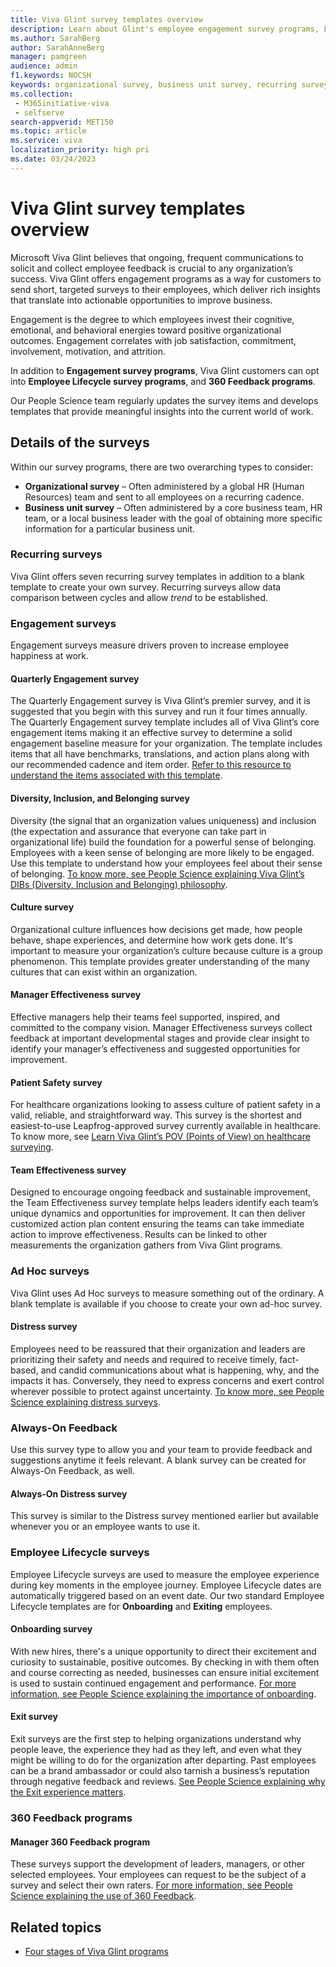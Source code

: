 ```yaml
---
title: Viva Glint survey templates overview
description: Learn about Glint's employee engagement survey programs, Lifecycle survey programs, and 360 Feedback programs to improve business.
ms.author: SarahBerg
author: SarahAnneBerg
manager: pamgreen
audience: admin
f1.keywords: NOCSH
keywords: organizational survey, business unit survey, recurring survey, engagement survey, quarterly engagement, diversity, inclusion and belonging survey, culture survey, manager effectiveness survey, patient safety survey, team effectiveness survey, ad hoc surveys, always on feedback, employee lifecycle, lifecycle surveys, exit survey, onboarding survey 360 feedback 
ms.collection: 
 - M365initiative-viva
 - selfserve
search-appverid: MET150
ms.topic: article
ms.service: viva
localization_priority: high pri
ms.date: 03/24/2023
---
```


# Viva Glint survey templates overview

Microsoft Viva Glint believes that ongoing, frequent communications to solicit and collect employee feedback is crucial to any organization’s success. Viva Glint offers engagement programs as a way for customers to send short, targeted surveys to their employees, which deliver rich insights that translate into actionable opportunities to improve business.

Engagement is the degree to which employees invest their cognitive, emotional, and behavioral energies toward positive organizational outcomes. Engagement correlates with job satisfaction, commitment, involvement, motivation, and attrition.

In addition to **Engagement survey programs**, Viva Glint customers can opt into **Employee Lifecycle survey programs**, and **360 Feedback programs**.

Our People Science team regularly updates the survey items and develops templates that provide meaningful insights into the current world of work.

## Details of the surveys

Within our survey programs, there are two overarching types to consider:

- **Organizational survey** – Often administered by a global HR (Human Resources) team and sent to all employees on a recurring cadence.
- **Business unit survey** – Often administered by a core business team, HR team, or a local business leader with the goal of obtaining more specific information for a particular business unit.

### Recurring surveys

Viva Glint offers seven recurring survey templates in addition to a blank template to create your own survey. Recurring surveys allow data comparison between cycles and allow *trend* to be established.

### Engagement surveys

Engagement surveys measure drivers proven to increase employee happiness at work.

#### Quarterly Engagement survey

The Quarterly Engagement survey is Viva Glint’s premier survey, and it is suggested that you begin with this survey and run it four times annually. The Quarterly Engagement survey template includes all of Viva Glint’s core engagement items making it an effective survey to determine a solid engagement baseline measure for your organization. The template includes items that all have benchmarks, translations, and action plans along with our recommended cadence and item order. [Refer to this resource to understand the items associated with this template](https://microsoft.sharepoint.com/:w:/r/teams/PSTeam/_layouts/15/Doc.aspx?sourcedoc=%7B9D9A33C8-0524-4B49-9375-359243C282DB%7D&file=New%20Quarterly%20Engagement%20Survey%20Template.docx&action=default&mobileredirect=true&share=IQHIM5qdJAVJS5N1NZJDwoLbAeatTv19PXOo_OXmMDCgm9A).

#### Diversity, Inclusion, and Belonging survey

Diversity (the signal that an organization values uniqueness) and inclusion (the expectation and assurance that everyone can take part in organizational life) build the foundation for a powerful sense of belonging. Employees with a keen sense of belonging are more likely to be engaged. Use this template to understand how your employees feel about their sense of belonging. [To know more, see People Science explaining Viva Glint’s DIBs (Diversity, Inclusion and Belonging) philosophy](https://community.glintinc.com/organizational-behavioral-science-56/diversity-inclusion-and-belonging-people-science-explained-1035).

#### Culture survey

Organizational culture influences how decisions get made, how people behave, shape experiences, and determine how work gets done. It's important to measure your organization’s culture because culture is a group phenomenon. This template provides greater understanding of the many cultures that can exist within an organization.  

#### Manager Effectiveness survey

Effective managers help their teams feel supported, inspired, and committed to the company vision. Manager Effectiveness surveys collect feedback at important developmental stages and provide clear insight to identify your manager’s effectiveness and suggested opportunities for improvement.

#### Patient Safety survey

For healthcare organizations looking to assess culture of patient safety in a valid, reliable, and straightforward way. This survey is the shortest and easiest-to-use Leapfrog-approved survey currently available in healthcare. To know more, see [Learn Viva Glint’s POV (Points of View) on healthcare surveying](https://community.glintinc.com/survey-science-55/healthcare-surveying-glint-pov-973).

#### Team Effectiveness survey

Designed to encourage ongoing feedback and sustainable improvement, the Team Effectiveness survey template helps leaders identify each team’s unique dynamics and opportunities for improvement. It can then deliver customized action plan content ensuring the teams can take immediate action to improve effectiveness. Results can be linked to other measurements the organization gathers from Viva Glint programs.

### Ad Hoc surveys

Viva Glint uses Ad Hoc surveys to measure something out of the ordinary. A blank template is available if you choose to create your own ad-hoc survey.

#### Distress survey

Employees need to be reassured that their organization and leaders are prioritizing their safety and needs and required to receive timely, fact-based, and candid communications about what is happening, why, and the impacts it has. Conversely, they need to express concerns and exert control wherever possible to protect against uncertainty. [To know more, see People Science explaining distress surveys](https://community.glintinc.com/survey-science-55/distress-surveys-people-science-explained-1021).

### Always-On Feedback

Use this survey type to allow you and your team to provide feedback and suggestions anytime it feels relevant. A blank survey can be created for Always-On Feedback, as well.

#### Always-On Distress survey

This survey is similar to the Distress survey mentioned earlier but available whenever you or an employee wants to use it.

### Employee Lifecycle surveys

Employee Lifecycle surveys are used to measure the employee experience during key moments in the employee journey. Employee Lifecycle dates are automatically triggered based on an event date. Our two standard Employee Lifecycle templates are for **Onboarding** and **Exiting** employees.

#### Onboarding survey

With new hires, there's a unique opportunity to direct their excitement and curiosity to sustainable, positive outcomes. By checking in with them often and course correcting as needed, businesses can ensure initial excitement is used to sustain continued engagement and performance. [For more information, see People Science explaining the importance of onboarding](https://community.glintinc.com/people-science-library-21/creating-a-people-centric-organization-starts-with-onboarding-pdf-1000).

#### Exit survey

Exit surveys are the first step to helping organizations understand why people leave, the experience they had as they left, and even what they might be willing to do for the organization after departing. Past employees can be a brand ambassador or could also tarnish a business’s reputation through negative feedback and reviews. [See People Science explaining why the Exit experience matters](https://community.glintinc.com/organizational-behavioral-science-56/exit-experience-why-it-matters-people-science-explained-1005).

### 360 Feedback programs

#### Manager 360 Feedback program

These surveys support the development of leaders, managers, or other selected employees. Your employees can request to be the subject of a survey and select their own raters. [For more information, see People Science explaining the use of 360 Feedback](https://community.glintinc.com/people-science-library-21/glint-people-science-explained-360-feedback-1012).

## Related topics

- [Four stages of Viva Glint programs](four-stages-glint-program.md)
